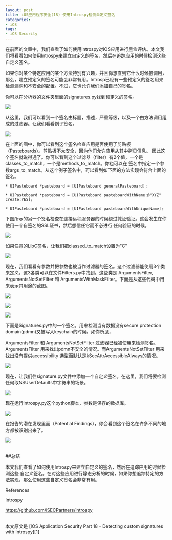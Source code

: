 ```yaml
---
layout: post  
title: iOS应用程序安全(18)-使用Introspy检测自定义签名  
categories:  
- iOS  
tags:    
- iOS Security
---   
```



在前面的文章中，我们查看了如何使用Introspy对iOS应用进行黑盒评估。本文我们将看看如何使用Introspy来建立自定义的签名，然后在追踪应用的时候检测这些自定义签名。

如果你对某个特定应用的某个方法特别有兴趣，并且你想直到它什么时候被调用，那么，建立预定义的签名可能会非常有用。Introsp已经有一些预定义的签名用来检测漏洞和不安全的配置。不过，它也允许我们添加自己的签名。


你可以在分析器的文件夹里面的signatures.py找到预定义的签名。

![](http://2we26u4fam7n16rz3a44uhbe1bq2.wpengine.netdna-cdn.com/wp-content/uploads/092413_1140_IOSApplicat1.png)

从这里，我们可以看到一个签名由标题，描述，严重等级，以及一个由方法调用组成的过滤器。让我们看看例子签名。


![](http://2we26u4fam7n16rz3a44uhbe1bq2.wpengine.netdna-cdn.com/wp-content/uploads/092413_1140_IOSApplicat2.png)


在上面的图中，你可以看到这个签名检查应用是否使用了剪贴板（Pasteboards）。剪贴板不太安全，因为他们允许应用从其中拷贝信息。
因此这个签名就说得通了。你可以看到这个过滤器（filter）有2个值，一个是classes_to_match，一个是methods_to_match。你也可以在
签名中指定一个参数args_to_match。从这个例子签名中，可以看到如下面的方法实现会符合上面的签名。


	* UIPasteboard *pasteboard = [UIPasteboard generalPasteboard];

	* UIPasteboard *pasteboard = [UIPasteboard pasteboardWithName:@"XYZ" create:YES];

	* UIPasteboard *pasteboard = [UIPasteboard pasteboardWithUniqueName];


下图所示的另一个签名检查在连接远程服务器的时候绕过凭证验证。这会发生在你使用一个自签名的SSL证书，然后想信任它而不必进行
任何验证的时候。


![](http://2we26u4fam7n16rz3a44uhbe1bq2.wpengine.netdna-cdn.com/wp-content/uploads/092413_1140_IOSApplicat3.png)




如果任意的LibC签名，让我们把classed_to_match设置为"C"


![](http://2we26u4fam7n16rz3a44uhbe1bq2.wpengine.netdna-cdn.com/wp-content/uploads/092413_1140_IOSApplicat4.png)


现在，我们看看有参数并把参数也被当作过滤器的签名。这个过滤器能使用3个类来定义，这3各类可以在文件Filters.py中找到。这些类是
 ArgumentsFilter, ArgumentsNotSetFilter 和 ArgumentsWithMaskFilter。下面是从这些代码中用来表示其用途的截图。



![](http://2we26u4fam7n16rz3a44uhbe1bq2.wpengine.netdna-cdn.com/wp-content/uploads/092413_1140_IOSApplicat5.png)

![](http://2we26u4fam7n16rz3a44uhbe1bq2.wpengine.netdna-cdn.com/wp-content/uploads/092413_1140_IOSApplicat6.png)

![](http://2we26u4fam7n16rz3a44uhbe1bq2.wpengine.netdna-cdn.com/wp-content/uploads/092413_1140_IOSApplicat7.png)


下面是Signatures.py中的一个签名，用来检测当有数据没有secure protection domain(pdmn)又被写入keychain的时候。如你所见，

ArgumentsFilter 和 ArgumentsNotSetFilter 过滤器已经被使用来检测签名。ArgumentsFilter 用来找出pdmn不安全的情况。而ArgumentsNotSetFilter 
用来找出没有提供accessibility 选型而默认是kSecAttrAccessibleAlways的情况。

![](http://2we26u4fam7n16rz3a44uhbe1bq2.wpengine.netdna-cdn.com/wp-content/uploads/092413_1140_IOSApplicat8.png)

现在，让我们往signature.py文件中添加一个自定义签名。在这里，我们将要检测任何取NSUserDefaults中字符串的场景。

![](http://2we26u4fam7n16rz3a44uhbe1bq2.wpengine.netdna-cdn.com/wp-content/uploads/092413_1140_IOSApplicat9.png)

现在运行introspy.py这个python脚本，参数是保存的数据库。


![](http://2we26u4fam7n16rz3a44uhbe1bq2.wpengine.netdna-cdn.com/wp-content/uploads/092413_1140_IOSApplicat10.png)

在报告的潜在发现里面（Potential Findings），你会看到这个签名在许多不同的地方都被识别出来了。


![](http://2we26u4fam7n16rz3a44uhbe1bq2.wpengine.netdna-cdn.com/wp-content/uploads/092413_1140_IOSApplicat11.png)


<br>
##总结


本文我们查看了如何使用Introspy来建立自定义的签名，然后在追踪应用的时候检测这些
自定义签名。在对这些应用进行静态分析的时候，如果你想追踪特定的方法实现，那么使用这些自定义签名会非常有用。   




References

 Introspy

https://github.com/iSECPartners/introspy



 <br/>
本文原文是 [IOS Application Security Part 18 – Detecting custom signatures with Introspy][1]

[1]:http://resources.infosecinstitute.com/ios-application-security-part-18-detecting-custom-signatures-with-introspy/
